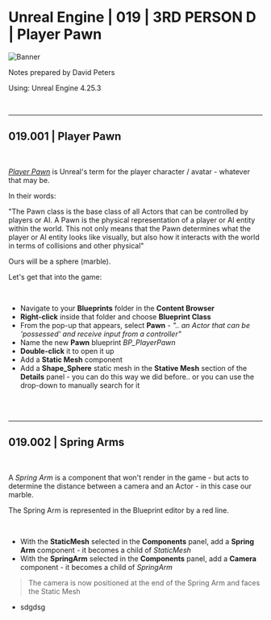 # Unreal Engine | 019 | 3RD PERSON D | Player Pawn

![Banner](https://user-images.githubusercontent.com/36719180/93958681-1a422980-fdab-11ea-8c2b-e665e08294da.png)


Notes prepared by David Peters

Using: Unreal Engine 4.25.3 

<br>

---

## 019.001 | Player Pawn

<br>

[*Player Pawn*](https://docs.unrealengine.com/en-US/Gameplay/Framework/Pawn/index.html) is Unreal's term for the player character / avatar - whatever that may be.

In their words:

"The Pawn class is the base class of all Actors that can be controlled by players or AI. A Pawn is the physical representation of a player or AI entity within the world. This not only means that the Pawn determines what the player or AI entity looks like visually, but also how it interacts with the world in terms of collisions and other physical"

Ours will be a sphere (marble).

Let's get that into the game:

<br>

- Navigate to your **Blueprints** folder in the **Content Browser**
- **Right-click** inside that folder and choose **Blueprint Class**
- From the pop-up that appears, select **Pawn** - *".. an Actor that can be 'possessed' and receive input from a controller"*
- Name the new **Pawn** blueprint *BP_PlayerPawn*
- **Double-click** it to open it up
- Add a **Static Mesh** component
- Add a **Shape_Sphere** static mesh in the **Stative Mesh** section of the **Details** panel - you can do this way we did before.. or you can use the drop-down to manually search for it

<br><br>

---

## 019.002 | Spring Arms

<br>

A *Spring Arm* is a component that won't render in the game - but acts to determine the distance between a camera and an Actor - in this case our marble.

The Spring Arm is represented in the Blueprint editor by a red line.

<br>

- With the **StaticMesh** selected in the **Components** panel, add a **Spring Arm** component - it becomes a child of *StaticMesh*
- With the **SpringArm** selected in the **Components** panel, add a **Camera** component - it becomes a child of *SpringArm*
> The camera is now positioned at the end of the Spring Arm and faces the Static Mesh
- sdgdsg



